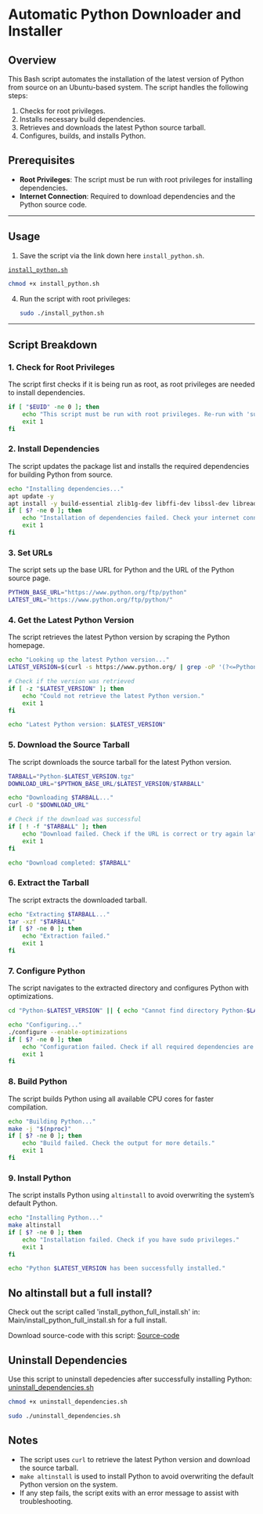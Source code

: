 # Automatic Python Downloader and Installer

## Overview

This Bash script automates the installation of the latest version of Python from source on an Ubuntu-based system. The script handles the following steps:
1. Checks for root privileges.
2. Installs necessary build dependencies.
3. Retrieves and downloads the latest Python source tarball.
4. Configures, builds, and installs Python.

## Prerequisites

- **Root Privileges**: The script must be run with root privileges for installing dependencies.
- **Internet Connection**: Required to download dependencies and the Python source code.

---

## Usage

1. Save the script via the link down here `install_python.sh`.
 
[`install_python.sh`](https://github.com/Mealman1551/Automatic-Python-downloader-and-installer/releases/download/v1.0/install_python.sh)

   ```bash
   chmod +x install_python.sh
   ```
4. Run the script with root privileges:
   ```bash
   sudo ./install_python.sh
   ```

---

## Script Breakdown

### 1. Check for Root Privileges
The script first checks if it is being run as root, as root privileges are needed to install dependencies.

```bash
if [ "$EUID" -ne 0 ]; then
    echo "This script must be run with root privileges. Re-run with 'sudo'."
    exit 1
fi
```

### 2. Install Dependencies
The script updates the package list and installs the required dependencies for building Python from source.

```bash
echo "Installing dependencies..."
apt update -y
apt install -y build-essential zlib1g-dev libffi-dev libssl-dev libreadline-dev libbz2-dev libsqlite3-dev curl
if [ $? -ne 0 ]; then
    echo "Installation of dependencies failed. Check your internet connection or package manager settings."
    exit 1
fi
```

### 3. Set URLs
The script sets up the base URL for Python and the URL of the Python source page.

```bash
PYTHON_BASE_URL="https://www.python.org/ftp/python"
LATEST_URL="https://www.python.org/ftp/python/"
```

### 4. Get the Latest Python Version
The script retrieves the latest Python version by scraping the Python homepage.

```bash
echo "Looking up the latest Python version..."
LATEST_VERSION=$(curl -s https://www.python.org/ | grep -oP '(?<=Python )\d+\.\d+\.\d+' | head -n 1)

# Check if the version was retrieved
if [ -z "$LATEST_VERSION" ]; then
    echo "Could not retrieve the latest Python version."
    exit 1
fi

echo "Latest Python version: $LATEST_VERSION"
```

### 5. Download the Source Tarball
The script downloads the source tarball for the latest Python version.

```bash
TARBALL="Python-$LATEST_VERSION.tgz"
DOWNLOAD_URL="$PYTHON_BASE_URL/$LATEST_VERSION/$TARBALL"

echo "Downloading $TARBALL..."
curl -O "$DOWNLOAD_URL"

# Check if the download was successful
if [ ! -f "$TARBALL" ]; then
    echo "Download failed. Check if the URL is correct or try again later."
    exit 1
fi

echo "Download completed: $TARBALL"
```

### 6. Extract the Tarball
The script extracts the downloaded tarball.

```bash
echo "Extracting $TARBALL..."
tar -xzf "$TARBALL"
if [ $? -ne 0 ]; then
    echo "Extraction failed."
    exit 1
fi
```

### 7. Configure Python
The script navigates to the extracted directory and configures Python with optimizations.

```bash
cd "Python-$LATEST_VERSION" || { echo "Cannot find directory Python-$LATEST_VERSION."; exit 1; }

echo "Configuring..."
./configure --enable-optimizations
if [ $? -ne 0 ]; then
    echo "Configuration failed. Check if all required dependencies are correctly installed."
    exit 1
fi
```

### 8. Build Python
The script builds Python using all available CPU cores for faster compilation.

```bash
echo "Building Python..."
make -j "$(nproc)"
if [ $? -ne 0 ]; then
    echo "Build failed. Check the output for more details."
    exit 1
fi
```

### 9. Install Python
The script installs Python using `altinstall` to avoid overwriting the system’s default Python.

```bash
echo "Installing Python..."
make altinstall
if [ $? -ne 0 ]; then
    echo "Installation failed. Check if you have sudo privileges."
    exit 1
fi

echo "Python $LATEST_VERSION has been successfully installed."
```

## No altinstall but a full install?
Check out the script called 'install_python_full_install.sh' in: Main/install_python_full_install.sh for a full install.

Download source-code with this script: [Source-code](https://github.com/Mealman1551/Automatic-Python-downloader-and-installer/archive/refs/tags/v1.0.tar.gz)

## Uninstall Dependencies
Use this script to uninstall depedencies after successfully installing Python: [uninstall_dependencies.sh](https://github.com/Mealman1551/Automatic-Python-downloader-and-installer/releases/download/v1.0/uninstall_dependencies.sh)

```bash
chmod +x uninstall_dependencies.sh
```

```bash
sudo ./uninstall_dependencies.sh
```

## Notes

- The script uses `curl` to retrieve the latest Python version and download the source tarball.
- `make altinstall` is used to install Python to avoid overwriting the default Python version on the system.
- If any step fails, the script exits with an error message to assist with troubleshooting.

